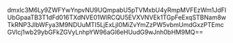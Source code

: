 dmxlc3M6Ly9ZWFYwYnpvNU9UQmpabU5pTVMxbU4yRmpMVFEzWm1JdFlUbGpaaTB3T1dFd016TXdNVE01WlRCQU5EVXVNVEk1TGpFeExqSTBNam8wTkRNP3JlbWFya3M9NDUuMTI5LjExLjI0MiZvYmZzPW5vbmUmdGxzPTEmcGVlcj1wb29ybGFkZGVyLnhpYW96aGl6eHUudG9wJnh0bHM9MQ==
